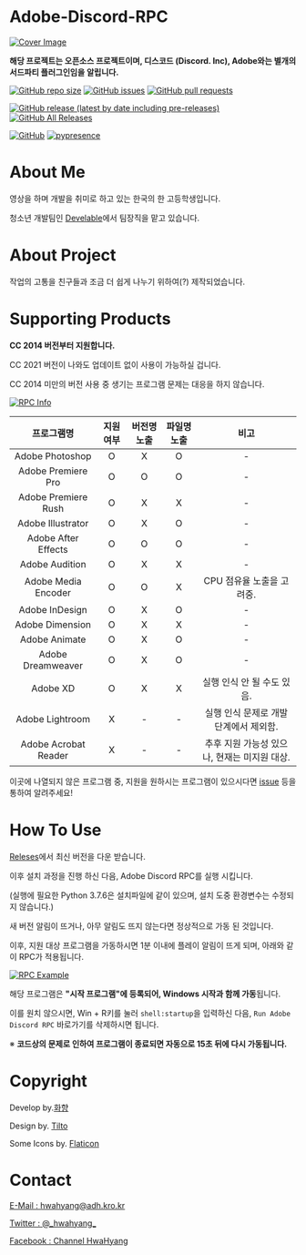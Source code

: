 # Adobe-Discord-RPC

[![Cover Image](https://github.com/hwahyang1/Adobe-Discord-RPC/blob/master/img_for_github/cover.png)](https://github.com/hwahyang1/Adobe-Discord-RPC/)


**해당 프로젝트는 오픈소스 프로젝트이며, 디스코드 (Discord. Inc), Adobe와는 별개의 서드파티 플러그인임을 알립니다.**

[![GitHub repo size](https://img.shields.io/github/repo-size/hwahyang1/Adobe-Discord-RPC?style=for-the-badge)](https://github.com/hwahyang1/Adobe-Discord-RPC) [![GitHub issues](https://img.shields.io/github/issues/hwahyang1/Adobe-Discord-RPC?style=for-the-badge)](https://github.com/hwahyang1/Adobe-Discord-RPC/issues) [![GitHub pull requests](https://img.shields.io/github/issues-pr/hwahyang1/Adobe-Discord-RPC?style=for-the-badge)](https://github.com/hwahyang1/Adobe-Discord-RPC/pulls)

[![GitHub release (latest by date including pre-releases)](https://img.shields.io/github/v/release/hwahyang1/Adobe-Discord-RPC?include_prereleases&style=for-the-badge)](https://github.com/hwahyang1/Adobe-Discord-RPC/release) [![GitHub All Releases](https://img.shields.io/github/downloads/hwahyang1/Adobe-Discord-RPC/total?style=for-the-badge)](https://github.com/hwahyang1/Adobe-Discord-RPC/release)

[![GitHub](https://img.shields.io/github/license/hwahyang1/Adobe-Discord-RPC?style=for-the-badge)](https://github.com/hwahyang1/Adobe-Discord-RPC/blob/master/LICENSE) [![pypresence](https://img.shields.io/badge/using-pypresence-00bb88.svg?style=for-the-badge&logo=discord&logoWidth=20)](https://github.com/qwertyquerty/pypresence)

# About Me
영상을 하며 개발을 취미로 하고 있는 한국의 한 고등학생입니다.

청소년 개발팀인 [Develable](https://github.com/develable)에서 팀장직을 맡고 있습니다.

# About Project
작업의 고통을 친구들과 조금 더 쉽게 나누기 위하여(?) 제작되었습니다.

# Supporting Products

**CC 2014 버전부터 지원합니다.**

CC 2021 버전이 나와도 업데이트 없이 사용이 가능하실 겁니다.

CC 2014 미만의 버전 사용 중 생기는 프로그램 문제는 대응을 하지 않습니다.

[![RPC Info](https://github.com/hwahyang1/Adobe-Discord-RPC/blob/master/img_for_github/rpc_inf.png)](https://github.com/hwahyang1/Adobe-Discord-RPC/)

| 프로그램명 | 지원 여부 | 버전명 노출 | 파일명 노출 | 비고 |
| :---: | :---: | :---: | :---: | :---: |
| Adobe Photoshop | O | X | O | - |
| Adobe Premiere Pro | O | O | O | - |
| Adobe Premiere Rush | O | X | X | - |
| Adobe Illustrator | O | X | O | - |
| Adobe After Effects | O | O | O | - |
| Adobe Audition | O | X | X | - |
| Adobe Media Encoder | O | O | X | CPU 점유율 노출을 고려중. |
| Adobe InDesign | O | X | O | - |
| Adobe Dimension | O | X | X | - |
| Adobe Animate | O | X | O | - |
| Adobe Dreamweaver | O | X | O | - |
| Adobe XD | O | X | X | 실행 인식 안 될 수도 있음. |
| Adobe Lightroom | X | - | - | 실행 인식 문제로 개발 단계에서 제외함. |
| Adobe Acrobat Reader | X | - | - | 추후 지원 가능성 있으나, 현재는 미지원 대상. |

이곳에 나열되지 않은 프로그램 중, 지원을 원하시는 프로그램이 있으시다면 [issue](https://github.com/hwahyang1/Adobe-Discord-RPC/issues) 등을 통하여 알려주세요!

# How To Use
[Releses](https://github.com/hwahyang1/Adobe-Discord-RPC/releases)에서 최신 버전을 다운 받습니다.

이후 설치 과정을 진행 하신 다음, Adobe Discord RPC를 실행 시킵니다.

(실행에 필요한 Python 3.7.6은 설치파일에 같이 있으며, 설치 도중 환경변수는 수정되지 않습니다.)

새 버전 알림이 뜨거나, 아무 알림도 뜨지 않는다면 정상적으로 가동 된 것입니다.

이후, 지원 대상 프로그램을 가동하시면 1분 이내에 플레이 알림이 뜨게 되며, 아래와 같이 RPC가 적용됩니다.

[![RPC Example](https://github.com/hwahyang1/Adobe-Discord-RPC/blob/master/img_for_github/RPC%20example.png)](https://github.com/hwahyang1/Adobe-Discord-RPC/)

해당 프로그램은 **"시작 프로그램"에 등록되어, Windows 시작과 함께 가동**됩니다.

이를 원치 않으시면, Win + R키를 눌러 `shell:startup`을 입력하신 다음, `Run Adobe Discord RPC` 바로가기를 삭제하시면 됩니다.

※ **코드상의 문제로 인하여 프로그램이 종료되면 자동으로 15초 뒤에 다시 가동됩니다.**

# Copyright

Develop by.[화향](https://hwahyang.space)

Design by. [Tilto](https://tilto.kro.kr)

Some Icons by. [Flaticon](https://flaticon.com)

# Contact
[E-Mail : hwahyang@adh.kro.kr](mailto:hwahyang@adh.kro.kr)

[Twitter : @\_hwahyang\_](https://twitter.com/_hwahyang_)

[Facebook : Channel HwaHyang](https://www.facebook.com/hwahyang1)
